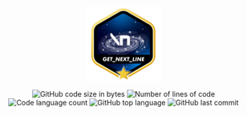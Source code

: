 <p align="center">
<img src="https://github.com/mcombeau/mcombeau/blob/main/42_badges/get_next_linem.png" alt="get_next_line 42 project badge"/>
</p>

<p align="center">
	<img alt="GitHub code size in bytes" src="https://img.shields.io/github/languages/code-size/RSNinjae42/gnl?color=lightblue" />
	<img alt="Number of lines of code" src="https://img.shields.io/tokei/lines/github/RSNinjae42/gnl?color=critical" />
	<img alt="Code language count" src="https://img.shields.io/github/languages/count/RSNinjae42/gnl?color=yellow" />
	<img alt="GitHub top language" src="https://img.shields.io/github/languages/top/RSNinjae42/gnl?color=blue" />
	<img alt="GitHub last commit" src="https://img.shields.io/github/last-commit/RSNinjae42/gnl?color=green" />
</p>

